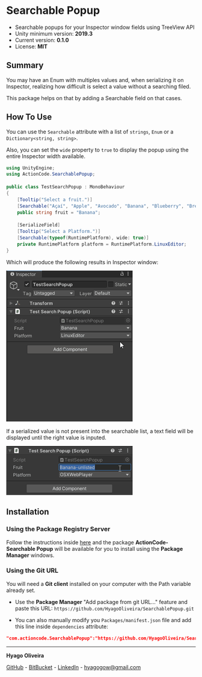 # Searchable Popup

* Searchable popups for your Inspector window fields using TreeView API
* Unity minimum version: **2019.3**
* Current version: **0.1.0**
* License: **MIT**

## Summary

You may have an Enum with multiples values and, when serializing it on Inspector, realizing how difficult is select a value without a searching filed.

This package helps on that by adding a Searchable field on that cases.

## How To Use

You can use the ```Searchable``` attribute with a list of ```strings```, ```Enum``` or a ```Dictionary<string, string>```. 

Also, you can set the ```wide``` property to ```true``` to display the popup using the entire Inspector width available.

```csharp
using UnityEngine;
using ActionCode.SearchablePopup;

public class TestSearchPopup : MonoBehaviour
{
	[Tooltip("Select a fruit.")]
    [Searchable("Açaí", "Apple", "Avocado", "Banana", "Blueberry", "Breadfruit", "Cherry", "Coconut", "Cranberry", "Egg Fruit", "Gooseberry", "Grape")]
    public string fruit = "Banana";

    [SerializeField]
    [Tooltip("Select a Platform.")]
    [Searchable(typeof(RuntimePlatform), wide: true)]
    private RuntimePlatform platform = RuntimePlatform.LinuxEditor;
}
```

Which will produce the following results in Inspector window:

![Showcase][showcase]

If a serialized value is not present into the searchable list, a text field will be displayed until the right value is inputed.

![Unlisted Showcase][showcase-unlisted]

## Installation

### Using the Package Registry Server

Follow the instructions inside [here](https://cutt.ly/ukvj1c8) and the package **ActionCode-Searchable Popup** 
will be available for you to install using the **Package Manager** windows.

### Using the Git URL

You will need a **Git client** installed on your computer with the Path variable already set. 

- Use the **Package Manager** "Add package from git URL..." feature and paste this URL: `https://github.com/HyagoOliveira/SearchablePopup.git`

- You can also manually modify you `Packages/manifest.json` file and add this line inside `dependencies` attribute: 

```json
"com.actioncode.SearchablePopup":"https://github.com/HyagoOliveira/SearchablePopup.git"
```

---

**Hyago Oliveira**

[GitHub](https://github.com/HyagoOliveira) -
[BitBucket](https://bitbucket.org/HyagoGow/) -
[LinkedIn](https://www.linkedin.com/in/hyago-oliveira/) -
<hyagogow@gmail.com>

[showcase]: /Docs~/searchable-popup-showcase.gif "Searchable Popups"
[showcase-unlisted]: /Docs~/searchable-popup-showcase-unlisted.gif "Unlisted Searchable Popup"